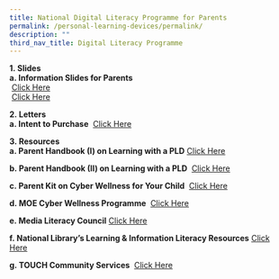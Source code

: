 ```yaml
---
title: National Digital Literacy Programme for Parents
permalink: /personal-learning-devices/permalink/
description: ""
third_nav_title: Digital Literacy Programme
---
```




**1. Slides**  
**a. Information Slides for Parents**  
 [Click Here](https://go.gov.sg/wgspdlp-parentinfo)   
 [Click Here](https://go.gov.sg/wgspdlp-parent2) 

**2. Letters**  
**a. Intent to Purchase**  
[Click Here](https://go.gov.sg/pdlpadmin)

**3. Resources**  
**a. Parent Handbook (I) on Learning with a PLD** 
[Click Here](https://go.gov.sg/wgspdlp-handbook1) 

**b. Parent Handbook (II) on Learning with a PLD**   [Click Here](https://go.gov.sg/wgspdlp-handbook2)

**c. Parent Kit on Cyber Wellness for Your Child**   [Click Here](https://go.gov.sg/moe-cyber-wellness) 

**d. MOE Cyber Wellness Programme**    [Click Here](https://www.moe.gov.sg/programmes/cyber-wellness/) 

**e. Media Literacy Council** [Click Here](https://go.gov.sg/better-internet-sg/) 

**f. National Library’s Learning & Information Literacy Resources** [Click Here](https://sure.nlb.gov.sg/)  

**g. TOUCH Community Services**   [Click Here](https://help123.sg/)
